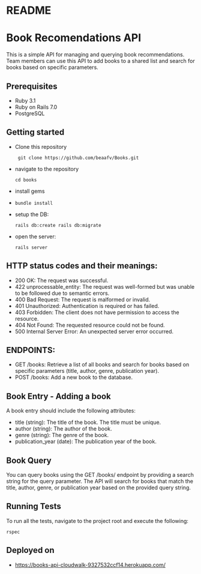 # README
# Book Recomendations API
This is a simple API for managing and querying book recommendations. 
Team members can use this API to add books to a shared list and search for books based on specific parameters.

## Prerequisites

- Ruby 3.1
- Ruby on Rails 7.0
- PostgreSQL

## Getting started
- Clone this repository
  ```
   git clone https://github.com/beaafv/Books.git

  ```
- navigate to the repository
  ```
  cd books
  ```
- install gems
- ```
  bundle install
  ```
- setup the DB:
  ```
  rails db:create rails db:migrate
  ```
- open the server:
  ```
  rails server
  ```
## HTTP status codes and their meanings:

- 200 OK: The request was successful.
- 422 unprocessable_entity: The request was well-formed but was unable to be followed due to semantic errors.
- 400 Bad Request: The request is malformed or invalid.
- 401 Unauthorized: Authentication is required or has failed.
- 403 Forbidden: The client does not have permission to access the resource.
- 404 Not Found: The requested resource could not be found.
- 500 Internal Server Error: An unexpected server error occurred.


## ENDPOINTS:
- GET /books: Retrieve a list of all books and search for books based on specific parameters (title, author, genre, publication year).
- POST /books: Add a new book to the database.

## Book Entry - Adding a book
A book entry should include the following attributes:

- title (string): The title of the book. The title must be unique.
- author (string): The author of the book.
- genre (string): The genre of the book.
- publication_year (date): The publication year of the book.

## Book Query
You can query books using the GET /books/ endpoint by providing a search string for the query parameter.
The API will search for books that match the title, author, genre, or publication year based on the provided query string.

## Running Tests
To run all the tests, navigate to the project root and execute the following: 
```
rspec
```
## Deployed on 
- https://books-api-cloudwalk-9327532ccf14.herokuapp.com/

